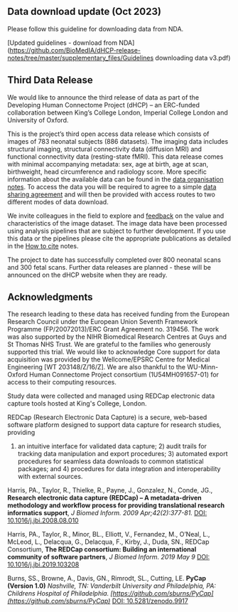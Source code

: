 ---
---
## Data download update (Oct 2023)

Please follow this guideline for downloading data from NDA. 

[Updated guidelines - download from NDA](https://github.com/BioMedIA/dHCP-release-notes/tree/master/supplementary_files/Guidelines downloading data v3.pdf)

## Third Data Release

We would like to announce the third release of data as part of the Developing
Human Connectome Project (dHCP) – an ERC-funded collaboration between
King’s College London, Imperial College London and University of Oxford.

This is the project’s third open access data release which consists of
images of 783 neonatal subjects (886 datasets). The imaging data includes structural imaging,
structural connectivity data (diffusion MRI) and functional connectivity
data (resting-state fMRI). This data release comes with minimal accompanying
metadata: sex, age at birth, age at scan, birthweight, head circumference
and radiology score. More specific information about the available data
can be found in the [data organisation notes](organisation.html). To
access the data you will be required to agree to a simple [data sharing
agreement](http://www.developingconnectome.org/open-access-dhcp-data-terms-of-use-version-4-0_2019-05-23/)
and will then be provided with access routes to two different modes of
data download.

We invite colleagues in the field to explore and
[feedback](https://neurostars.org/tags/developing-hcp) on the value and
characteristics of the image dataset. The image data have been processed
using analysis pipelines that are subject to further development.  If you
use this data or the pipelines please cite the appropriate publications as
detailed in the [How to cite](cite.html) notes.

The project to date has successfully completed over 800 neonatal scans and
300 fetal scans. Further
data releases are planned - these will be announced on the dHCP website
when they are ready.

<!---
## News

<ul class="blog-index">
  {% for post in site.posts %}
    <li>
      <span class="date">{{ post.date }}</span>
      <h3><a href="{{ site.baseurl }}{{ post.url }}">{{ post.title }}</a></h3>
      {{ post.excerpt }}
    </li>
  {% endfor %}
</ul>
-->

## Acknowledgments

The research leading to these data has received funding from the European
Research Council under the European Union Seventh Framework Programme
(FP/20072013)/ERC Grant Agreement no. 319456. The work was also supported
by the NIHR Biomedical Research Centres at Guys and St Thomas NHS Trust.
We are grateful to the families who generously supported this trial. 
We would like to acknowledge Core support for data acquisition was provided 
by the Wellcome/EPSRC Centre for Medical Engineering [WT 203148/Z/16/Z]. We are
also thankful to the WU-Minn-Oxford Human Connectome Project consortium
(1U54MH091657-01) for access to their computing resources.

Study data were collected and managed using REDCap electronic data capture
tools hosted at King's College, London.

REDCap (Research Electronic Data Capture) is a secure, web-based software
platform designed to support data capture for research studies, providing
1) an intuitive interface for validated data capture; 2) audit trails
for tracking data manipulation and export procedures; 3) automated export
procedures for seamless data downloads to common statistical packages; and 4)
procedures for data integration and interoperability with external sources.

Harris, PA., Taylor, R., Thielke, R., Payne, J., Gonzalez, N., Conde,
JG., **Research electronic data capture (REDCap) – A metadata-driven
methodology and workflow process for providing translational research
informatics support**, *J Biomed Inform. 2009 Apr;42(2):377-81.* [DOI:
10.1016/j.jbi.2008.08.010](https://doi.org/10.1016/j.jbi.2008.08.010)

Harris, PA., Taylor, R., Minor, BL., Elliott, V., Fernandez, M.,
O’Neal, L., McLeod, L., Delacqua, G., Delacqua, F., Kirby, J., Duda,
SN., REDCap Consortium, **The REDCap consortium: Building an international
community of software partners**, *J Biomed Inform. 2019 May 9* [DOI:
10.1016/j.jbi.2019.103208](https://doi.org/10.1016/j.jbi.2019.103208)

Burns, SS., Browne, A., Davis, GN., Rimrodt, SL., Cutting, LE. **PyCap
(Version 1.0)** *Nashville, TN: Vanderbilt University
and Philadelphia, PA: Childrens Hospital of Philadelphia. 
[https://github.com/sburns/PyCap](https://github.com/sburns/PyCap)*
[DOI: 10.5281/zenodo.9917](http://doi.org/10.5281/zenodo.9917)


